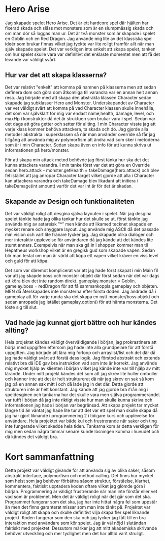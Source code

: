# Hero Arise
Jag skapade spelet Hero Arise. Det är ett hardcore spel där hjälten har fixerad skada och slåss mot monsters som är en slumpmässig skada och om man dör så loggas man ur. Det är två monster som är skapade i spelet en Goblin och en Red Dragon. Jag använde mig lite av det klassiska spel ideér som brukar finnas vilket jag tyckte var lite roligt framför allt när man själv skapade spelet. Det var verkligen inte enkelt att skapa spelet, tanken om hur spelet skulle vara var definitivt det enklaste momentet men att få det levande var väldigt svårt. 

## Hur var det att skapa klasserna?
Det var relativt "enkelt" att komma på namnen på klasserna men att sedan definera dom och göra dom åtkomliga till varandra var en annan helt annan resa. Jag började med att skapa den abstrakta klassen Character sedan skapade jag subklasser Hero and Monster. Underskapandet av Character var vet väldigt svårt att komma på vad Character klassen skulle innehålla, det som var självklart för mig var endast name,health, damage, level, och maxHp i konstruktor då det är struktuen som brukar vara i spel. Sedan var det dags att göra getter och setter för allting. I min Character visste jag att varje klass kommer behöva attackera, ta skada och dö. Jag gjorde alla metoder abstrakta i superklassen så när man använder override så får jag tillgång att använda mig av polymorfism att ändra vad som sker i metoderna som är i min Character. 
 Sedan skapa även en info för att kunna skriva ut informationen på hero/monster.

För att skapa min attack metod behövde jag först tänka hur ska det det kunna attackera varandra. I min tanke först var det att göra en Override sedan hero.attack - monster.getHealth = takeDamage(hero.attack) och blev fel istället att jag anropar Character target vilket gjorde att alla i Character kan attackera varandra och takeDamage blev likadant att initiera i takeDamage(int amount) varför det var int är för det är skadan.

## Skapande av Design och funktionaliteten
Det var väldigt roligt att desgina själva layouten i spelet. När jag desgina spelet tänkte hade jag olika tankar hur det skulle se ut, först tänkte jag använda mig av astareisk "*" men kände att likamed tecknet skapade en mycket renare och snyggare layout. Jag använde mig ASCII då det passade min vision och vart lite fränare tycker jag. Jag skapade olika dialoger och mer interaktiv upplevelse för användaren då jag kände att det kändes lite stumt annars. Exempelvis när man ska gå in i shoppen kommer man til Hepatheus workshop vilket är en gregisk gud som skapade vapen. Sedan blir man testat om man är värld att köpa ett vapen vilket kräver en viss level och guld för att köpa. 

Det som var däremot komplicerat var att jag hade först skapat i min Main fil var att jag skapde boss och monster objekt där först sedan när det var dags att köra blev det inte random direkt. gameplay.monster = Goblin, gamelay.boss = redDragon för att få sammankoppla gameplay och objeten. MEN då återskapades inte monsterna efter första döden. Jag ändrade då i gameplay att för varje runda ska det skapa en nytt monster/boss objekt och sedan anropade jag istället gameplay.option() för att hämta monsterna. Det löste sig till slut.

## Vad hade jag kunnat gjort bättre och hur kändes allting?

Hela projektet kändes väldigt överväldigande i början, jag prokrastinera att börja med uppgiften eftersom jag hade inte alla grundpelare för att förstå uppgiften. Jag började att lära mig forloop och arraylist/list och det där då jag hade väldigt svårt att förstå dess logik. Jag förstod abstrakt och extends relativt bra då IDE gav bra instruktion vad som inte är korrekt. Jag använde mig mycket hjälp av klienten i början vilket jag kände inte var till hjälp av mitt lärande. Under mitt projekt kändes det som att jag skrev lite huller ombuller och känner inte att det är helt strukturerat då när jag skrev en sak så kom jag på en annan sak mitt i och då lade jag in det där. Detta gjorde att strukturen inte är helt konstant. Jag kände att jag gjorde bra ifrån mig i speldesginen och tankarna hur det skulle vara men själva programmerandet var tufft i början då jag inte riktigt visste hur man skulle kunna skriva och informationen jag hade i början var begränsad. Att skapa projekt tar mycket längre tid än väntat jag hade lite tur att det var ett spel man skulle skapa då jag har gjort liknande i programmering 2 i tidigare kurs och upplevelse för användare. Hela projektet var både kul och frustrerande när saker och ting inte fungerade vilket skedde hela tiden. Tankarna kom är detta verkligen för mig men sedan några timmar senare kunde lösningen komma i huvudet och då kändes det väldigt bra. 

# Kort sammanfattning
Detta projekt var väldigt givande för att använda sig av olika saker, såsom abstrakt interface, polymorfism och method calling. Det finns hur mycket som helst som jag behöver förbättra såsom struktur, förståelse, klarhet, kommentera, faktiskt upptadera koden oftare vilket jag glömde göra i början. Programmering är väldigt frustrerande när man inte förstår eller vet vad som är problemet. Men det är väldigt roligt när det går som det ska. Programmet fungerar som det ska, jag har inte hittat några fel som uppstår än men det finns garanterat missar som man inte tänkt på. Projektet var väldigt roligt att skapa och skulle definitivt vilja skapa fler spel liknande projekt. Koden fungerar som den ska och jag tycker jag fått till en bra interaktion med användare som kör spelet. Jag är väl nöjd i slutändan faktiskt med projektet. Dessutom märker jag att mitt akademiska skrivande behöver utveckling och mer tydlighet men det har alltid varit struligt.